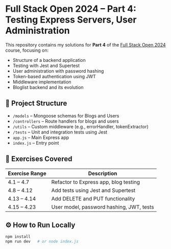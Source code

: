 # Full Stack Open 2024 – Part 4: Testing Express Servers, User Administration

This repository contains my solutions for **Part 4** of the [Full Stack Open 2024](https://fullstackopen.com/en/part4) course, focusing on:

- Structure of a backend application
- Testing with Jest and Supertest
- User administration with password hashing
- Token-based authentication using JWT
- Middleware implementation
- Bloglist backend and its evolution

## 📁 Project Structure

- `/models` – Mongoose schemas for Blogs and Users
- `/controllers` – Route handlers for blogs and users
- `/utils` – Custom middleware (e.g., errorHandler, tokenExtractor)
- `/tests` – Unit and integration tests using Jest
- `app.js` – Main Express app
- `index.js` – Entry point

## 🧪 Exercises Covered

| Exercise Range   | Description                               |
|------------------|-------------------------------------------|
| 4.1 – 4.7        | Refactor to Express app, blog testing     |
| 4.8 – 4.12       | Add tests using Jest and Supertest        |
| 4.13 – 4.14      | Add DELETE and PUT functionality          |
| 4.15 – 4.23      | User model, password hashing, JWT, tests  |

## ⚙️ How to Run Locally

```bash
npm install
npm run dev   # or node index.js
